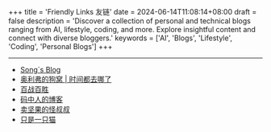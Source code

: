 +++
title = 'Friendly Links 友链'
date = 2024-06-14T11:08:14+08:00
draft = false
description = 'Discover a collection of personal and technical blogs ranging from AI, lifestyle, coding, and more. Explore insightful content and connect with diverse bloggers.'
keywords = ['AI', 'Blogs', 'Lifestyle', 'Coding', 'Personal Blogs']
+++

---

- [Song`s Blog](https://songxwn.com/)
- [奥利弗的狗窝 | 时间都去哪了](https://www.aolifu.org/)
- [百战百胜](https://www.51fire.xyz/)
- [码中人的博客](https://blog.mzh.ren/zh/)
- [卖坚果的怪叔叔](https://cuixinxin.cn/)
- [只是一只猫](https://onlyacat.com/)
